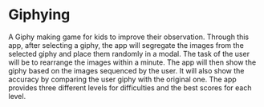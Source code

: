 # Giphying

A Giphy making game for kids to improve their observation. Through this app, after selecting a giphy, the app will segregate the images from the selected giphy and place them randomly in a modal. The task of the user will be to rearrange the images within a minute. The app will then show the giphy based on the images sequenced by the user. It will also show the accuracy by comparing the user giphy with the original one. The app provides three different levels for difficulties and the best scores for each level.
